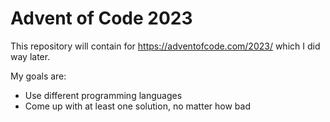 # Advent of Code 2023

This repository will contain for https://adventofcode.com/2023/ which I did way later.

My goals are:
- Use different programming languages
- Come up with at least one solution, no matter how bad
